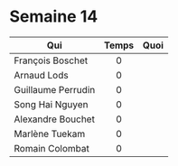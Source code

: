 Semaine 14
==========

| Qui                | Temps | Quoi |
|--------------------|:-----:|------|
| François Boschet   | 0     |      |
| Arnaud Lods        | 0     |      |
| Guillaume Perrudin | 0     |      |
| Song Hai Nguyen    | 0     |      |
| Alexandre Bouchet  | 0     |      |
| Marlène Tuekam     | 0     |      |
| Romain Colombat    | 0     |      |